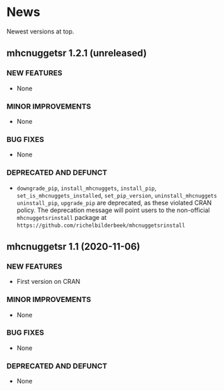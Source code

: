 # News

Newest versions at top.

## mhcnuggetsr 1.2.1 (unreleased)

### NEW FEATURES

  * None
  
### MINOR IMPROVEMENTS

  * None

### BUG FIXES

  * None

### DEPRECATED AND DEFUNCT

  * `downgrade_pip`, `install_mhcnuggets`, 
    `install_pip`, `set_is_mhcnuggets_installed`, 
    `set_pip_version`, 
    `uninstall_mhcnuggets` `uninstall_pip`,
    `upgrade_pip` are deprecated,
    as these violated CRAN policy.
    The deprecation message will point users to the non-official
    `mhcnuggetsrinstall` package 
    at `https://github.com/richelbilderbeek/mhcnuggetsrinstall`

## mhcnuggetsr 1.1 (2020-11-06)

### NEW FEATURES

  * First version on CRAN
  
### MINOR IMPROVEMENTS

  * None

### BUG FIXES

  * None

### DEPRECATED AND DEFUNCT

  * None


